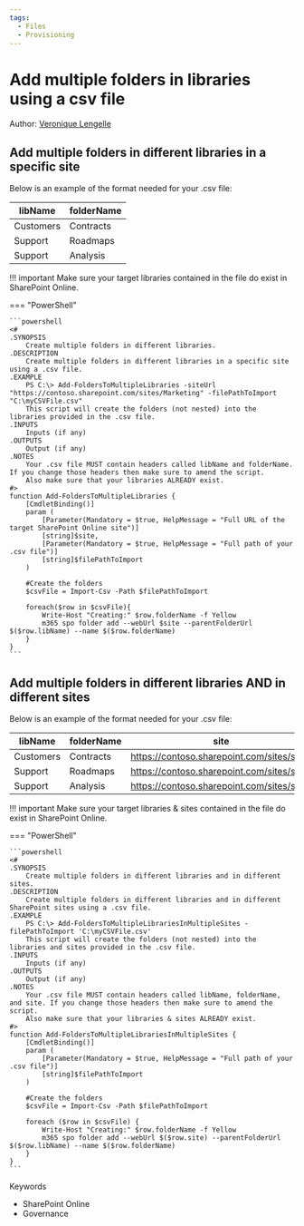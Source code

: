 ```yaml
---
tags:
  - Files
  - Provisioning
---
```


# Add multiple folders in libraries using a csv file

Author: [Veronique Lengelle](https://twitter.com/veronicageek)

## Add multiple folders in different libraries in a specific site

Below is an example of the format needed for your .csv file:

| libName | folderName |
| --------| ---------- |
| Customers | Contracts |
| Support | Roadmaps |
| Support | Analysis |

!!! important
    Make sure your target libraries contained in the file do exist in SharePoint Online.

=== "PowerShell"

    ```powershell
    <#
    .SYNOPSIS
        Create multiple folders in different libraries.
    .DESCRIPTION
        Create multiple folders in different libraries in a specific site using a .csv file.
    .EXAMPLE
        PS C:\> Add-FoldersToMultipleLibraries -siteUrl "https://contoso.sharepoint.com/sites/Marketing" -filePathToImport "C:\myCSVFile.csv"
        This script will create the folders (not nested) into the libraries provided in the .csv file.
    .INPUTS
        Inputs (if any)
    .OUTPUTS
        Output (if any)
    .NOTES
        Your .csv file MUST contain headers called libName and folderName. If you change those headers then make sure to amend the script.
        Also make sure that your libraries ALREADY exist.
    #>
    function Add-FoldersToMultipleLibraries {
        [CmdletBinding()]
        param (
            [Parameter(Mandatory = $true, HelpMessage = "Full URL of the target SharePoint Online site")]
            [string]$site,
            [Parameter(Mandatory = $true, HelpMessage = "Full path of your .csv file")]
            [string]$filePathToImport
        )
        
        #Create the folders
        $csvFile = Import-Csv -Path $filePathToImport
        
        foreach($row in $csvFile){
            Write-Host "Creating:" $row.folderName -f Yellow
            m365 spo folder add --webUrl $site --parentFolderUrl $($row.libName) --name $($row.folderName)
        }
    }
    ```

## Add multiple folders in different libraries AND in different sites

Below is an example of the format needed for your .csv file:

| libName | folderName | site |
| --------| ---------- | ---- |
| Customers | Contracts | https://contoso.sharepoint.com/sites/site1 |
| Support | Roadmaps |  https://contoso.sharepoint.com/sites/site2 |
| Support | Analysis | https://contoso.sharepoint.com/sites/site2 |

!!! important
    Make sure your target libraries & sites contained in the file do exist in SharePoint Online.

=== "PowerShell"

    ```powershell
    <#
    .SYNOPSIS
        Create multiple folders in different libraries and in different sites.
    .DESCRIPTION
        Create multiple folders in different libraries and in different SharePoint sites using a .csv file.
    .EXAMPLE
        PS C:\> Add-FoldersToMultipleLibrariesInMultipleSites -filePathToImport 'C:\myCSVFile.csv'
        This script will create the folders (not nested) into the libraries and sites provided in the .csv file.
    .INPUTS
        Inputs (if any)
    .OUTPUTS
        Output (if any)
    .NOTES
        Your .csv file MUST contain headers called libName, folderName, and site. If you change those headers then make sure to amend the script.
        Also make sure that your libraries & sites ALREADY exist.
    #>
    function Add-FoldersToMultipleLibrariesInMultipleSites {
        [CmdletBinding()]
        param (
            [Parameter(Mandatory = $true, HelpMessage = "Full path of your .csv file")]
            [string]$filePathToImport
        )
        
        #Create the folders
        $csvFile = Import-Csv -Path $filePathToImport
        
        foreach ($row in $csvFile) {
            Write-Host "Creating:" $row.folderName -f Yellow
            m365 spo folder add --webUrl $($row.site) --parentFolderUrl $($row.libName) --name $($row.folderName)
        }
    }
    ```

Keywords

- SharePoint Online
- Governance
